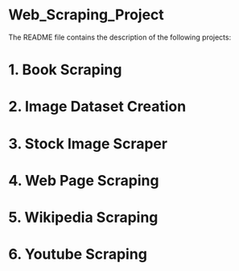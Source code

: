 # Web_Scraping_Project
The README file contains the description of the following projects:

# 1. Book Scraping

# 2. Image Dataset Creation

# 3. Stock Image Scraper

# 4. Web Page Scraping

# 5. Wikipedia Scraping

# 6. Youtube Scraping


